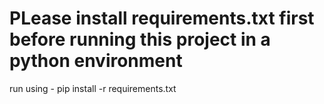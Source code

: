 # PLease install requirements.txt first before running this project in a python environment
  run using - pip install -r requirements.txt

#

